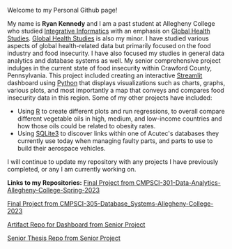 Welcome to my Personal Github page!

My name is **Ryan Kennedy** and I am a past student at Allegheny College who studied <ins>Integrative Informatics</ins> with an emphasis on <ins>Global Health Studies</ins>. <ins>Global Health Studies</ins> is also my minor. I have studied various aspects of global health-related data but primarily focused on the food industry and food insecurity. I have also focused my studies in general data analytics and database systems as well.
My senior comprehensive project indulges in the current state of food insecurity within Crawford County, Pennsylvania. This project included creating an interactive <ins>Streamlit</ins> dashboard using <ins>Python</ins> that displays visualizations such as charts, graphs, various plots, and most importantly a map that conveys and compares food insecurity data in this region.
Some of my other projects have included:
- Using <ins>R</ins> to create different plots and run regressions, to overall compare different vegetable oils in high, medium, and low-income countries and how those oils could be related to obesity rates.
- Using <ins>SQLite3</ins> to discover links within one of Acutec's databases they currently use today when managing faulty parts, and parts to use to build their aerospace vehicles.

I will continue to update my repository with any projects I have previously completed, or any I am currently working on.

**Links to my Repositories:**
[Final Project from CMPSCI-301-Data-Analytics-Allegheny-College-Spring-2023](https://github.com/kennedy54/CMPSCI-301-Data-Analytics-Allegheny-College-Spring-2023)

[Final Project from CMPSCI-305-Database_Systems-Allegheny-College-2023](https://github.com/kennedy54/CMPSCI-305-Database-Systems-Allegheny-College-2023)

[Artifact Repo for Dashboard from Senior Project](https://github.com/kennedy54/Ryan-Kennedy-Artifact-Senior-Project)

[Senior Thesis Repo from Senior Project](https://github.com/kennedy54/Ryan-Kennedy-Thesis-Senior-Project)
